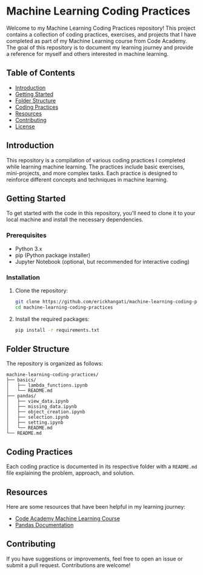 # Machine Learning Coding Practices

Welcome to my Machine Learning Coding Practices repository! This project contains a collection of coding practices, exercises, and projects that I have completed as part of my Machine Learning course from Code Academy. The goal of this repository is to document my learning journey and provide a reference for myself and others interested in machine learning.

## Table of Contents

- [Introduction](#introduction)
- [Getting Started](#getting-started)
- [Folder Structure](#folder-structure)
- [Coding Practices](#coding-practices)
- [Resources](#resources)
- [Contributing](#contributing)
- [License](#license)

## Introduction

This repository is a compilation of various coding practices I completed while learning machine learning. The practices include basic exercises, mini-projects, and more complex tasks. Each practice is designed to reinforce different concepts and techniques in machine learning.

## Getting Started

To get started with the code in this repository, you'll need to clone it to your local machine and install the necessary dependencies.

### Prerequisites

- Python 3.x
- pip (Python package installer)
- Jupyter Notebook (optional, but recommended for interactive coding)

### Installation

1. Clone the repository:

   ```bash
   git clone https://github.com/erickhangati/machine-learning-coding-practices.git
   cd machine-learning-coding-practices
   
2. Install the required packages:

   ```bash
   pip install -r requirements.txt
   
## Folder Structure

The repository is organized as follows:

```
machine-learning-coding-practices/
├── basics/
│   ├── lambda_functions.ipynb
│   └── README.md
├── pandas/
│   ├── view_data.ipynb
│   ├── missing_data.ipynb
│   ├── object_creation.ipynb
│   ├── selection.ipynb
│   ├── setting.ipynb
│   └── README.md
└── README.md
```
## Coding Practices

Each coding practice is documented in its respective folder with a `README.md` file explaining the problem, approach, and solution.



## Resources

Here are some resources that have been helpful in my learning journey:

* [Code Academy Machine Learning Course](https://www.codecademy.com/learn/paths/data-science)
* [Pandas Documentation](https://pandas.pydata.org/docs/index.html)


## Contributing

If you have suggestions or improvements, feel free to open an issue or submit a pull request. Contributions are welcome!
